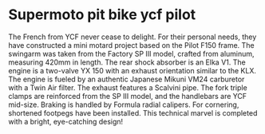 # Supermoto pit bike ycf pilot

The French from YCF never cease to delight. For their personal needs, they have constructed a mini motard project based on the Pilot F150 frame. The swingarm was taken from the Factory SP III model, crafted from aluminum, measuring 420mm in length. The rear shock absorber is an Elka V1. The engine is a two-valve YX 150 with an exhaust orientation similar to the KLX. The engine is fueled by an authentic Japanese Mikuni VM24 carburetor with a Twin Air filter. The exhaust features a Scalvini pipe. The fork triple clamps are reinforced from the SP III model, and the handlebars are YCF mid-size. Braking is handled by Formula radial calipers. For cornering, shortened footpegs have been installed. This technical marvel is completed with a bright, eye-catching design!